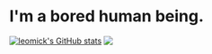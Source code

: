 # I'm a bored human being.  
[![leomick's GitHub stats](https://github-readme-stats.vercel.app/api?username=leomick&theme=nord&show_icons=true&bg_color=1e1e2e&text_color=cdd6f4&icon_color=cba6f7&title_color=94e2d5)](https://github.com/anuraghazra/github-readme-stats)
<a href="https://github.com/anuraghazra/github-readme-stats"><img align="top" src="https://github-readme-stats.vercel.app/api/top-langs/?username=leomick&theme=nord&layout=compact&bg_color=1e1e2e&text_color=cdd6f4&icon_color=cba6f7&title_color=94e2d5"></a>
